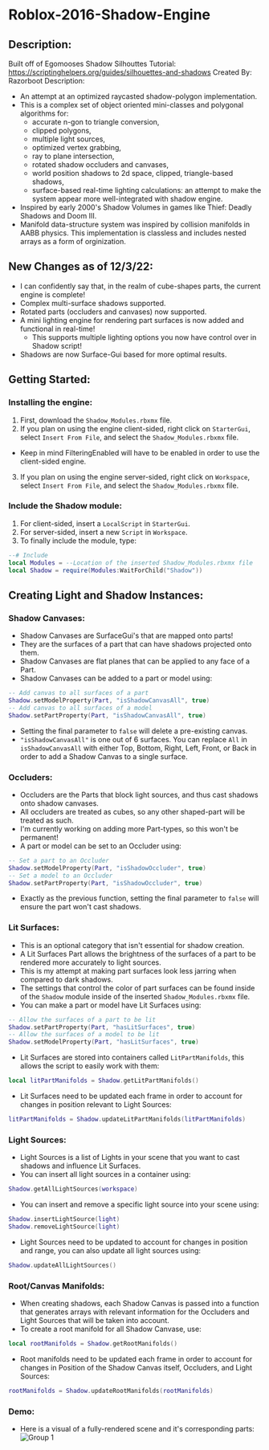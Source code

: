 # Roblox-2016-Shadow-Engine

## Description:
Built off of Egomooses Shadow Silhouttes Tutorial: https://scriptinghelpers.org/guides/silhouettes-and-shadows
Created By: Razorboot
Description: 
* An attempt at an optimized raycasted shadow-polygon implementation. 
* This is a complex set of object oriented mini-classes and polygonal algorithms for:
  * accurate n-gon to triangle conversion,
  * clipped polygons,
  * multiple light sources,
  * optimized vertex grabbing,
  * ray to plane intersection,
  * rotated shadow occluders and canvases,
  * world position shadows to 2d space, clipped, triangle-based shadows,
  * surface-based real-time lighting calculations:
    an attempt to make the system appear more well-integrated with shadow engine.
* Inspired by early 2000's Shadow Volumes in games like Thief: Deadly Shadows and Doom III.
* Manifold data-structure system was inspired by collision manifolds in AABB physics.
    This implementation is classless and includes nested arrays as a form of orginization.

## New Changes as of 12/3/22:
* I can confidently say that, in the realm of cube-shapes parts, the current engine is complete!
* Complex multi-surface shadows supported.
* Rotated parts (occluders and canvases) now supported.
* A mini lighting engine for rendering part surfaces is now added and functional in real-time!
  * This supports multiple lighting options you now have control over in Shadow script!
* Shadows are now Surface-Gui based for more optimal results.


## Getting Started:
### Installing the engine:
1. First, download the ``Shadow_Modules.rbxmx`` file.
2. If you plan on using the engine client-sided, right click on ``StarterGui``, select ``Insert From File``, and select the ``Shadow_Modules.rbxmx`` file.
  * Keep in mind FilteringEnabled will have to be enabled in order to use the client-sided engine.
3. If you plan on using the engine server-sided, right click on ``Workspace``, select ``Insert From File``, and select the ``Shadow_Modules.rbxmx`` file.

### Include the Shadow module:
1. For client-sided, insert a ``LocalScript`` in ``StarterGui``.
2. For server-sided, insert a new ``Script`` in ``Workspace``.
3. To finally include the module, type:
```lua
--# Include
local Modules = --Location of the inserted Shadow_Modules.rbxmx file
local Shadow = require(Modules:WaitForChild("Shadow"))
```

## Creating Light and Shadow Instances:
### Shadow Canvases:
* Shadow Canvases are SurfaceGui's that are mapped onto parts!
* They are the surfaces of a part that can have shadows projected onto them.
* Shadow Canvases are flat planes that can be applied to any face of a Part.
* Shadow Canvases can be added to a part or model using:
 ```lua
 -- Add canvas to all surfaces of a part
 Shadow.setModelProperty(Part, "isShadowCanvasAll", true)
 -- Add canvas to all surfaces of a model
 Shadow.setPartProperty(Part, "isShadowCanvasAll", true)
 ```
* Setting the final parameter to ``false`` will delete a pre-existing canvas.
* ``"isShadowCanvasAll"`` is one out of 6 surfaces. You can replace ``All`` in ``isShadowCanvasAll`` with either Top, Bottom, Right, Left, Front, or Back in order to add a Shadow Canvas to a single surface.

### Occluders:
* Occluders are the Parts that block light sources, and thus cast shadows onto shadow canvases.
* All occluders are treated as cubes, so any other shaped-part will be treated as such.
* I'm currently working on adding more Part-types, so this won't be permanent!
* A part or model can be set to an Occluder using:
```lua
-- Set a part to an Occluder
Shadow.setModelProperty(Part, "isShadowOccluder", true)
-- Set a model to an Occluder
Shadow.setPartProperty(Part, "isShadowOccluder", true)
```
* Exactly as the previous function, setting the final parameter to ``false`` will ensure the part won't cast shadows.

### Lit Surfaces:
* This is an optional category that isn't essential for shadow creation.
* A Lit Surfaces Part allows the brightness of the surfaces of a part to be rendered more accurately to light sources.
* This is my attempt at making part surfaces look less jarring when compared to dark shadows.
* The settings that control the color of part surfaces can be found inside of the ``Shadow`` module inside of the inserted ``Shadow_Modules.rbxmx`` file.
* You can make a part or model have Lit Surfaces using:
```lua
-- Allow the surfaces of a part to be lit
Shadow.setPartProperty(Part, "hasLitSurfaces", true)
-- Allow the surfaces of a model to be lit
Shadow.setModelProperty(Part, "hasLitSurfaces", true)
```
* Lit Surfaces are stored into containers called ``LitPartManifolds``, this allows the script to easily work with them:
```lua
local litPartManifolds = Shadow.getLitPartManifolds()
```
* Lit Surfaces need to be updated each frame in order to account for changes in position relevant to Light Sources:
```lua
litPartManifolds = Shadow.updateLitPartManifolds(litPartManifolds)
```

### Light Sources:
* Light Sources is a list of Lights in your scene that you want to cast shadows and influence Lit Surfaces.
* You can insert all light sources in a container using:
```lua
Shadow.getAllLightSources(workspace)
```
* You can insert and remove a specific light source into your scene using:
```lua
Shadow.insertLightSource(light)
Shadow.removeLightSource(light)
```
* Light Sources need to be updated to account for changes in position and range, you can also update all light sources using:
```lua
Shadow.updateAllLightSources()
```

### Root/Canvas Manifolds:
* When creating shadows, each Shadow Canvas is passed into a function that generates arrays with relevant information for the Occluders and Light Sources that will be taken into account.
* To create a root manifold for all Shadow Canvase, use:
```lua
local rootManifolds = Shadow.getRootManifolds()
```
* Root manifolds need to be updated each frame in order to account for changes in Position of the Shadow Canvas itself, Occluders, and Light Sources:
```lua
rootManifolds = Shadow.updateRootManifolds(rootManifolds)
```

### Demo:
* Here is a visual of a fully-rendered scene and it's corresponding parts:
![Group 1](https://user-images.githubusercontent.com/103084464/205473222-2a12b90c-f2e0-41b8-bf54-d5a7161b5eba.png)

